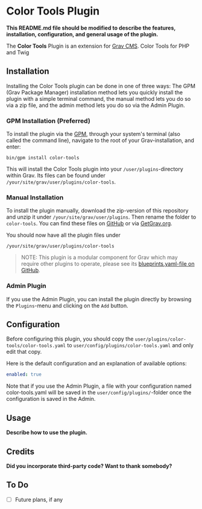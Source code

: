 # Color Tools Plugin

**This README.md file should be modified to describe the features, installation, configuration, and general usage of the plugin.**

The **Color Tools** Plugin is an extension for [Grav CMS](http://github.com/getgrav/grav). Color Tools for PHP and Twig

## Installation

Installing the Color Tools plugin can be done in one of three ways: The GPM (Grav Package Manager) installation method lets you quickly install the plugin with a simple terminal command, the manual method lets you do so via a zip file, and the admin method lets you do so via the Admin Plugin.

### GPM Installation (Preferred)

To install the plugin via the [GPM](http://learn.getgrav.org/advanced/grav-gpm), through your system's terminal (also called the command line), navigate to the root of your Grav-installation, and enter:

    bin/gpm install color-tools

This will install the Color Tools plugin into your `/user/plugins`-directory within Grav. Its files can be found under `/your/site/grav/user/plugins/color-tools`.

### Manual Installation

To install the plugin manually, download the zip-version of this repository and unzip it under `/your/site/grav/user/plugins`. Then rename the folder to `color-tools`. You can find these files on [GitHub](https://github.com/trilbymedia/grav-plugin-color-tools) or via [GetGrav.org](http://getgrav.org/downloads/plugins#extras).

You should now have all the plugin files under

    /your/site/grav/user/plugins/color-tools
	
> NOTE: This plugin is a modular component for Grav which may require other plugins to operate, please see its [blueprints.yaml-file on GitHub](https://github.com/trilbymedia/grav-plugin-color-tools/blob/master/blueprints.yaml).

### Admin Plugin

If you use the Admin Plugin, you can install the plugin directly by browsing the `Plugins`-menu and clicking on the `Add` button.

## Configuration

Before configuring this plugin, you should copy the `user/plugins/color-tools/color-tools.yaml` to `user/config/plugins/color-tools.yaml` and only edit that copy.

Here is the default configuration and an explanation of available options:

```yaml
enabled: true
```

Note that if you use the Admin Plugin, a file with your configuration named color-tools.yaml will be saved in the `user/config/plugins/`-folder once the configuration is saved in the Admin.

## Usage

**Describe how to use the plugin.**

## Credits

**Did you incorporate third-party code? Want to thank somebody?**

## To Do

- [ ] Future plans, if any

